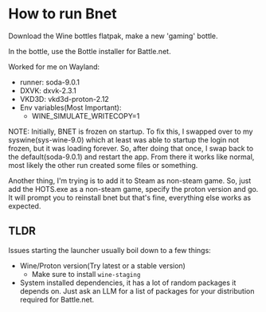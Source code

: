 

# How to run Bnet

Download the Wine bottles flatpak, make a new 'gaming' bottle.

In the bottle, use the Bottle installer for Battle.net.


Worked for me on Wayland:
- runner: soda-9.0.1
- DXVK: dxvk-2.3.1
- VKD3D: vkd3d-proton-2.12
- Env variables(Most Important):
  - WINE_SIMULATE_WRITECOPY=1

NOTE:
Initially, BNET is frozen on startup.  To fix this, I swapped over to my syswine(sys-wine-9.0)
which at least was able to startup the login not frozen, but it was loading forever.
So, after doing that once, I swap back to the default(soda-9.0.1) and restart the app.
From there it works like normal, most likely the other run created some files or 
something.


Another thing, I'm trying is to add it to Steam as non-steam game.
So, just add the HOTS.exe as a non-steam game, specify the proton version and 
go.  It will prompt you to reinstall bnet but that's fine, everything else
works as expected.


## TLDR

Issues starting the launcher usually boil down to a few things:

- Wine/Proton version(Try latest or a stable version)
  - Make sure to install `wine-staging`
- System installed dependencies, it has a lot of random packages it depends on.
  Just ask an LLM for a list of packages for your distribution required for
  Battle.net.
